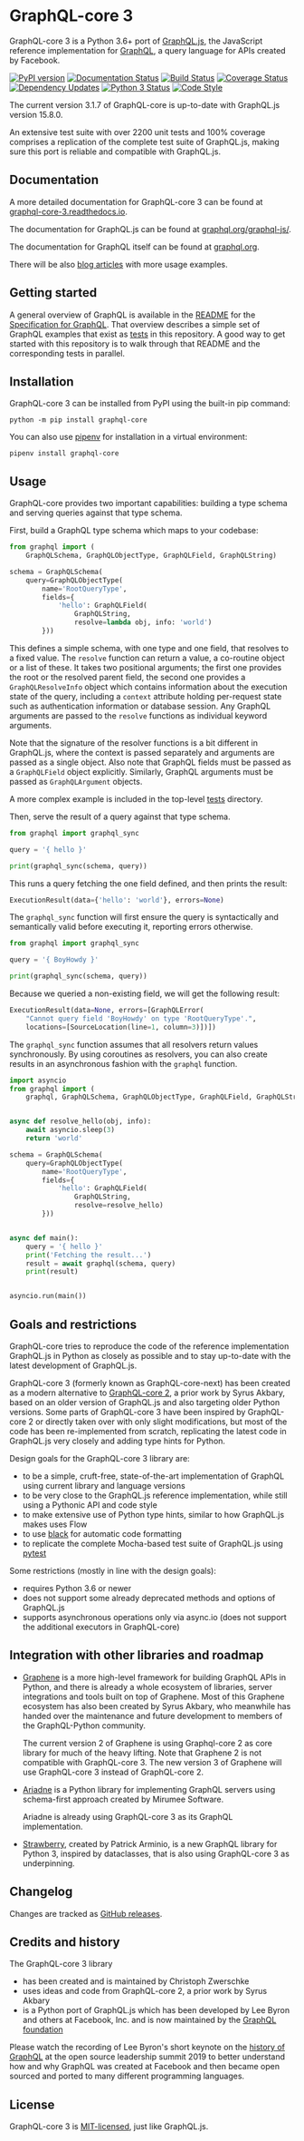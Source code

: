 # GraphQL-core 3

GraphQL-core 3 is a Python 3.6+ port of [GraphQL.js](https://github.com/graphql/graphql-js),
the JavaScript reference implementation for [GraphQL](https://graphql.org/),
a query language for APIs created by Facebook.

[![PyPI version](https://badge.fury.io/py/graphql-core.svg)](https://badge.fury.io/py/graphql-core)
[![Documentation Status](https://readthedocs.org/projects/graphql-core-3/badge/)](https://graphql-core-3.readthedocs.io)
[![Build Status](https://travis-ci.com/graphql-python/graphql-core.svg?branch=main)](https://travis-ci.com/graphql-python/graphql-core)
[![Coverage Status](https://codecov.io/gh/graphql-python/graphql-core/branch/main/graph/badge.svg)](https://codecov.io/gh/graphql-python/graphql-core)
[![Dependency Updates](https://pyup.io/repos/github/graphql-python/graphql-core/shield.svg)](https://pyup.io/repos/github/graphql-python/graphql-core/)
[![Python 3 Status](https://pyup.io/repos/github/graphql-python/graphql-core/python-3-shield.svg)](https://pyup.io/repos/github/graphql-python/graphql-core/)
[![Code Style](https://img.shields.io/badge/code%20style-black-000000.svg)](https://github.com/ambv/black)

The current version 3.1.7 of GraphQL-core is up-to-date with GraphQL.js version 15.8.0.

An extensive test suite with over 2200 unit tests and 100% coverage comprises a
replication of the complete test suite of GraphQL.js, making sure this port is
reliable and compatible with GraphQL.js.


## Documentation

A more detailed documentation for GraphQL-core 3 can be found at
[graphql-core-3.readthedocs.io](https://graphql-core-3.readthedocs.io/).

The documentation for GraphQL.js can be found at [graphql.org/graphql-js/](https://graphql.org/graphql-js/).

The documentation for GraphQL itself can be found at [graphql.org](https://graphql.org/).

There will be also [blog articles](https://cito.github.io/tags/graphql/) with more usage
examples.


## Getting started

A general overview of GraphQL is available in the
[README](https://github.com/graphql/graphql-spec/blob/main/README.md) for the
[Specification for GraphQL](https://github.com/graphql/graphql-spec). That overview
describes a simple set of GraphQL examples that exist as [tests](tests) in this
repository. A good way to get started with this repository is to walk through that
README and the corresponding tests in parallel.


## Installation

GraphQL-core 3 can be installed from PyPI using the built-in pip command:

    python -m pip install graphql-core

You can also use [pipenv](https://docs.pipenv.org/) for installation in a
virtual environment:

    pipenv install graphql-core


## Usage

GraphQL-core provides two important capabilities: building a type schema and
serving queries against that type schema.

First, build a GraphQL type schema which maps to your codebase:

```python
from graphql import (
    GraphQLSchema, GraphQLObjectType, GraphQLField, GraphQLString)

schema = GraphQLSchema(
    query=GraphQLObjectType(
        name='RootQueryType',
        fields={
            'hello': GraphQLField(
                GraphQLString,
                resolve=lambda obj, info: 'world')
        }))
```

This defines a simple schema, with one type and one field, that resolves to a fixed
value. The `resolve` function can return a value, a co-routine object or a list of
these. It takes two positional arguments; the first one provides the root or the
resolved parent field, the second one provides a `GraphQLResolveInfo` object which
contains information about the execution state of the query, including a `context`
attribute holding per-request state such as authentication information or database
session. Any GraphQL arguments are passed to the `resolve` functions as individual
keyword arguments.

Note that the signature of the resolver functions is a bit different in GraphQL.js,
where the context is passed separately and arguments are passed as a single object.
Also note that GraphQL fields must be passed as a `GraphQLField` object explicitly.
Similarly, GraphQL arguments must be passed as `GraphQLArgument` objects.

A more complex example is included in the top-level [tests](tests) directory.

Then, serve the result of a query against that type schema.

```python
from graphql import graphql_sync

query = '{ hello }'

print(graphql_sync(schema, query))
```

This runs a query fetching the one field defined, and then prints the result:

```python
ExecutionResult(data={'hello': 'world'}, errors=None)
```

The `graphql_sync` function will first ensure the query is syntactically and
semantically valid before executing it, reporting errors otherwise.

```python
from graphql import graphql_sync

query = '{ BoyHowdy }'

print(graphql_sync(schema, query))
```

Because we queried a non-existing field, we will get the following result:

```python
ExecutionResult(data=None, errors=[GraphQLError(
    "Cannot query field 'BoyHowdy' on type 'RootQueryType'.",
    locations=[SourceLocation(line=1, column=3)])])
```

The `graphql_sync` function assumes that all resolvers return values synchronously. By
using coroutines as resolvers, you can also create results in an asynchronous fashion
with the `graphql` function.

```python
import asyncio
from graphql import (
    graphql, GraphQLSchema, GraphQLObjectType, GraphQLField, GraphQLString)


async def resolve_hello(obj, info):
    await asyncio.sleep(3)
    return 'world'

schema = GraphQLSchema(
    query=GraphQLObjectType(
        name='RootQueryType',
        fields={
            'hello': GraphQLField(
                GraphQLString,
                resolve=resolve_hello)
        }))


async def main():
    query = '{ hello }'
    print('Fetching the result...')
    result = await graphql(schema, query)
    print(result)


asyncio.run(main())
```


## Goals and restrictions

GraphQL-core tries to reproduce the code of the reference implementation GraphQL.js
in Python as closely as possible and to stay up-to-date with the latest development of
GraphQL.js.

GraphQL-core 3 (formerly known as GraphQL-core-next) has been created as a modern
alternative to [GraphQL-core 2](https://github.com/graphql-python/graphql-core-legacy),
a prior work by Syrus Akbary, based on an older version of GraphQL.js and also
targeting older Python versions. Some parts of GraphQL-core 3 have been inspired by
GraphQL-core 2 or directly taken over with only slight modifications, but most of the
code has been re-implemented from scratch, replicating the latest code in GraphQL.js
very closely and adding type hints for Python.

Design goals for the GraphQL-core 3 library are:

* to be a simple, cruft-free, state-of-the-art implementation of GraphQL using current
  library and language versions
* to be very close to the GraphQL.js reference implementation, while still using a
  Pythonic API and code style
* to make extensive use of Python type hints, similar to how GraphQL.js makes uses Flow
* to use [black](https://github.com/ambv/black) for automatic code formatting
* to replicate the complete Mocha-based test suite of GraphQL.js using
  [pytest](https://docs.pytest.org/)

Some restrictions (mostly in line with the design goals):

* requires Python 3.6 or newer
* does not support some already deprecated methods and options of GraphQL.js
* supports asynchronous operations only via async.io
  (does not support the additional executors in GraphQL-core)


## Integration with other libraries and roadmap

* [Graphene](http://graphene-python.org/) is a more high-level framework for building
  GraphQL APIs in Python, and there is already a whole ecosystem of libraries, server
  integrations and tools built on top of Graphene. Most of this Graphene ecosystem has
  also been created by Syrus Akbary, who meanwhile has handed over the maintenance
  and future development to members of the GraphQL-Python community.

  The current version 2 of Graphene is using Graphql-core 2 as core library for much of
  the heavy lifting. Note that Graphene 2 is not compatible with GraphQL-core 3.
  The  new version 3 of Graphene will use GraphQL-core 3 instead of GraphQL-core 2.

* [Ariadne](https://github.com/mirumee/ariadne) is a Python library for implementing
  GraphQL servers using schema-first approach created by Mirumee Software.

  Ariadne is already using GraphQL-core 3 as its GraphQL implementation.

* [Strawberry](https://github.com/strawberry-graphql/strawberry), created by Patrick
  Arminio, is a new GraphQL library for Python 3, inspired by dataclasses,
  that is also using GraphQL-core 3 as underpinning.


## Changelog

Changes are tracked as
[GitHub releases](https://github.com/graphql-python/graphql-core/releases).


## Credits and history

The GraphQL-core 3 library
* has been created and is maintained by Christoph Zwerschke
* uses ideas and code from GraphQL-core 2, a prior work by Syrus Akbary
* is a Python port of GraphQL.js which has been developed by Lee Byron and others
  at Facebook, Inc. and is now maintained
  by the [GraphQL foundation](https://gql.foundation/join/)

Please watch the recording of Lee Byron's short keynote on the
[history of GraphQL](https://www.youtube.com/watch?v=VjHWkBr3tjI)
at the open source leadership summit 2019 to better understand
how and why GraphQL was created at Facebook and then became open sourced
and ported to many different programming languages.


## License

GraphQL-core 3 is
[MIT-licensed](./LICENSE),
just like GraphQL.js.
